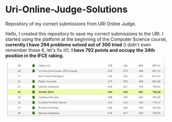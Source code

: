 # Uri-Online-Judge-Solutions
Repository of my correct submissions from URI Online Judge.

Hello, I created this repository to save my correct submissions to the URI. I started using the platform at the beginning of the Computer Science course, **currently I have 294 problems solved out of 300 tried** (I didn't even remember those 6, let's fix it!). **I have 792 points and occupy the 34th position in the IFCE raking.**

![look me at here](https://github.com/WSilva99/Uri-Online-Judge-Solutions/blob/main/Assets/look-me-at-here.png)
